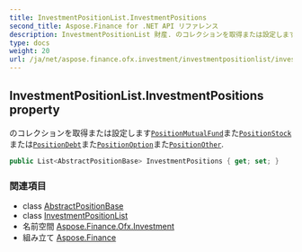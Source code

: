 ```yaml
---
title: InvestmentPositionList.InvestmentPositions
second_title: Aspose.Finance for .NET API リファレンス
description: InvestmentPositionList 財産. のコレクションを取得または設定しますPositionMutualFundまたPositionStock またはPositionDebtまたPositionOptionまたPositionOther.
type: docs
weight: 20
url: /ja/net/aspose.finance.ofx.investment/investmentpositionlist/investmentpositions/
---
```

## InvestmentPositionList.InvestmentPositions property

のコレクションを取得または設定します[`PositionMutualFund`](../../positionmutualfund/)また[`PositionStock`](../../positionstock/) または[`PositionDebt`](../../positiondebt/)また[`PositionOption`](../../positionoption/)また[`PositionOther`](../../positionother/).

```csharp
public List<AbstractPositionBase> InvestmentPositions { get; set; }
```

### 関連項目

* class [AbstractPositionBase](../../abstractpositionbase/)
* class [InvestmentPositionList](../)
* 名前空間 [Aspose.Finance.Ofx.Investment](../../investmentpositionlist/)
* 組み立て [Aspose.Finance](../../../)


